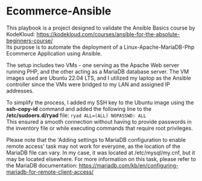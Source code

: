 # Ecommerce-Ansible

This playbook is a project designed to validate the Ansible Basics course by KodeKloud: https://kodekloud.com/courses/ansible-for-the-absolute-beginners-course/ <br>
Its purpose is to automate the deployment of a Linux-Apache-MariaDB-Php Ecommerce Application using Ansible.

The setup includes two VMs - one serving as the Apache Web server running PHP, and the other acting as a MariaDB database server. The VM images used are Ubuntu 22.04 LTS, and I utilized my laptop as the Ansible controller since the VMs were bridged to my LAN and assigned IP addresses.

To simplify the process, I added my SSH key to the Ubuntu image using the **ssh-copy-id** command and added the following line to the **/etc/sudoers.d/ryad** file: ```ryad ALL=(ALL) NOPASSWD: ALL``` <br>
This ensured a smooth connection without having to provide passwords in the inventory file or while executing commands that require root privileges.

Please note that the 'Adding settings to MariaDB configuration to enable remote access' task may not work for everyone, as the location of the MariaDB file can vary. In my case, it was located at /etc/mysql/my.cnf, but it may be located elsewhere. For more information on this task, please refer to the MariaDB documentation: https://mariadb.com/kb/en/configuring-mariadb-for-remote-client-access/







